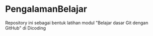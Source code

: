 # PengalamanBelajar
Repository ini sebagai bentuk latihan modul "Belajar dasar Git dengan GitHub" di Dicoding
